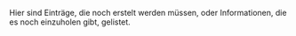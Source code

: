 Hier sind Einträge, die noch erstelt werden müssen, oder Informationen, die es noch einzuholen gibt, gelistet.
